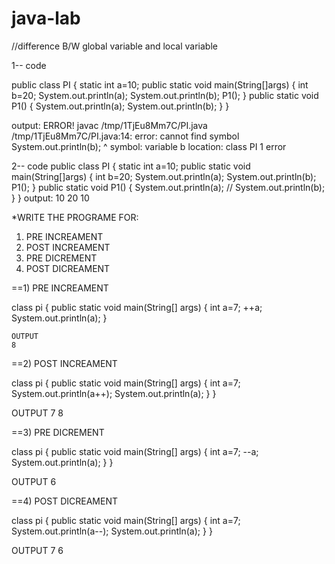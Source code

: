 # java-lab
//difference B/W global variable and local variable 

1-- code 

public class PI
{
    static int a=10;
    public static void main(String[]args)
{
    int b=20;
    System.out.println(a);
    System.out.println(b);
    P1();
}
public static void P1()
{
    System.out.println(a);
    System.out.println(b);
}
}

output:
ERROR!
javac /tmp/1TjEu8Mm7C/PI.java
/tmp/1TjEu8Mm7C/PI.java:14: error: cannot find symbol
    System.out.println(b);
                       ^
symbol:   variable b
  location: class PI
1 error


2-- code 
public class PI
{
    static int a=10;
    public static void main(String[]args)
{
    int b=20;
    System.out.println(a);
    System.out.println(b);
    P1();
}
public static void P1()
{
    System.out.println(a);
  //  System.out.println(b);
}
}
output:
10
20
10

*WRITE THE PROGRAME FOR:
1) PRE INCREAMENT
2) POST INCREAMENT
3) PRE DICREMENT
4) POST DICREAMENT


==1) PRE INCREAMENT

class pi {
    public static void main(String[] args) {
        int a=7;
        ++a;
        System.out.println(a);
    }

    OUTPUT
    8



 ==2) POST INCREAMENT


   class pi {
    public static void main(String[] args) {
        int a=7;
       System.out.println(a++);
        System.out.println(a);
    }
}

OUTPUT
7
8



==3) PRE DICREMENT

class pi {
    public static void main(String[] args) {
        int a=7;
        --a;
        System.out.println(a);
    }
    }

OUTPUT
6



==4) POST DICREAMENT

class pi {
    public static void main(String[] args) {
        int a=7;
       System.out.println(a--);
        System.out.println(a);
    }
}

OUTPUT
7
6
